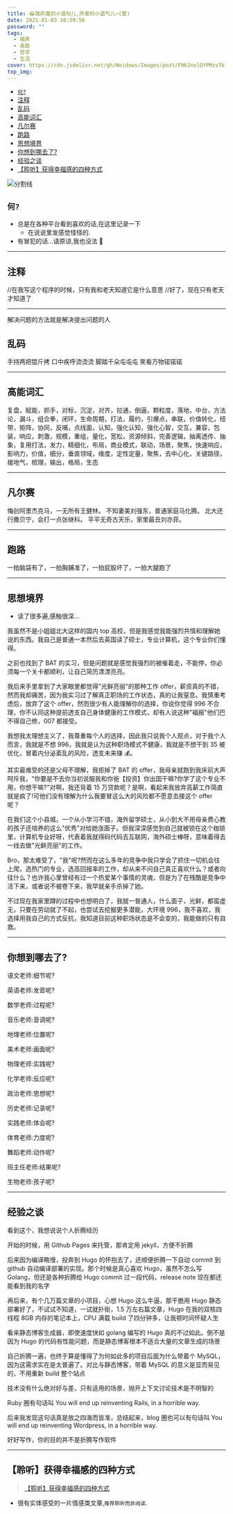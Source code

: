 ```yaml
---
title: 😂我所喜的小语句儿,所爱的小语气儿~(壹)
date: 2021-01-03 16:59:56
password: ""
tags:
  - 搞笑
  - 高能
  - 哲学
  - 生活
cover: https://cdn.jsdelivr.net/gh/Weidows/Images/post/FH6JnolQYPMzv7b.png
top_img:
---
```


<!--
 * @?: *********************************************************************
 * @Author: Weidows
 * @Date: 2021-01-03 16:59:56
 * @LastEditors: Weidows
 * @LastEditTime: 2021-03-21 16:44:55
 * @FilePath: \Weidowsd:\Game\Github\Blog-private\source\_posts\life\nicer\1.md
 * @Description:
 * @!: *********************************************************************
-->

- [`何?`](#何)
- [注释](#注释)
- [乱码](#乱码)
- [高能词汇](#高能词汇)
- [凡尔赛](#凡尔赛)
- [跑路](#跑路)
- [思想境界](#思想境界)
- [你想到哪去了?](#你想到哪去了)
- [经验之谈](#经验之谈)
- [【聆听】获得幸福感的四种方式](#聆听获得幸福感的四种方式)

<a>![分割线](https://cdn.jsdelivr.net/gh/Weidows/Images/img/divider.png)</a>

## `何?`

- 总是在各种平台看到喜欢的话,在这里记录一下
  - 在说说里发感觉怪怪的.
- 有冒犯的话...请原谅,我也没法 🤣

---

## 注释

//在我写这个程序的时候，只有我和老天知道它是什么意思
//好了，现在只有老天才知道了 ​

---

解决问题的方法就是解决提出问题的人

## 乱码

手持两把锟斤拷
口中疾呼烫烫烫
脚踏千朵屯屯屯
笑看万物锘锘锘 ​

---

## 高能词汇

复盘，赋能，抓手，对标，沉淀，对齐，拉通，倒逼，颗粒度，落地，中台，方法论，漏斗，组合拳，闭环，生命周期，打法，履约，引爆点，串联，价值转化，纽带，矩阵，协同，反哺，点线面，认知，强化认知，强化心智，交互，兼容，包装，响应，刺激，规模，重组，量化，宽松，资源倾斜，完善逻辑，抽离透传、抽象，复用打法，发力，精细化，布局，商业模式，联动，场景，聚焦，快速响应，影响力，价值，细分，垂直领域，维度，定性定量，聚焦，去中心化，关键路径，接地气，梳理，输出，格局，生态 ​

---

## 凡尔赛

悔创阿里杰克马，一无所有王健林。
不知妻美刘强东，普通家庭马化腾。
北大还行撒贝宁，会打一点张继科。
平平无奇古天乐，家里最丑刘亦菲。​

---

## 跑路

一拍脑袋有了，一拍胸脯准了，一拍屁股坏了，一拍大腿跑了 ​

---

## 思想境界

- 读了很多遍,感触很深...

我虽然不是小姐姐北大这样的国内 top 高校，但是我感觉我能强烈共情和理解她说的东西。我自己是普通一本然后去英国读了硕士，专业计算机，这个专业你们懂得。

之前也找到了 BAT 的实习，但是问题就是感觉我强烈的被催着走，不能停，你必须每一个关卡都顺利，让自己简历漂漂亮亮。

我后来手里拿到了大家眼里都觉得"光鲜亮丽"的那种工作 offer，薪资真的不错，然而我却痛苦，因为我实习过了解真正职场的工作状态，真的让我窒息。我慎重考虑后，放弃了这个 offer，然而很少有人能理解你的选择，你说你觉得 996 不合理，你不认同这种提前透支自己身体健康的工作模式，却有人说这种"福报"他们巴不得自己修，007 都接受。

我想我太理想主义了，我尊重每个人的选择，因此我只说我个人观点，对于我个人而言，我就是不想 996，我就是认为这种职场模式不健康，我就是不想干到 35 被优化，冒着内分泌紊乱的风险，透支未来赚 💰。

其实最难受的还是父母不理解，我拒掉了 BAT 的 offer，我母亲就跑到我床前大声呵斥我，"你要是不去你当初说服我和你爸【投资】你出国干嘛?你学了这个专业不用，你想干嘛?"对啊，我还背着 15 万贷款呢？是啊，看起来我放弃高薪工作简直就是疯了!可他们没有理解为什么我要冒这么大的风险都不愿意去接这个 offer 呢？

在我们这个小县城，一个从小学习不错，海外留学硕士，从小到大不用母亲费心教的孩子还培养的这么"优秀"对给她涨面子。但我深深感觉到自己就被锁在这个枷锁里，计算机专业好呀，代表着我就得码代码去互联网，海外硕士棒呀，意味着得去一线去做"光鲜亮丽"的工作。

Bro，那太难受了，"我"呢?然而在这么多年的竞争中我只学会了抓住一切机会往上爬，选热门的专业，选高回报率的工作，却从来不问自己真正喜欢什么？或者向往什么？也许我心里曾经有过一个热爱某个事情的灵魂，但是为了在残酷是竞争中活下来，或者说不被卷下来，我早就亲手杀掉了她。

不过现在我家里蹲的过程中也想明白了，我就一普通人，什么面子，光鲜，都蛮虚无，只要在劳动就了不起，也尝试去挖掘更多潜能，大环境 996，我不喜欢，我选择用我自己的方式反抗，我知道目前这种职场状态是不会变的，我能做的只有自救。​

---

## 你想到哪去了?

语文老师:细节呢?

英语老师:发音呢?

数学老师:过程呢?

音乐老师:音调呢?

地理老师:位置呢?

美术老师:画面呢?

物理老师:实践呢?

化学老师:反应呢?

政治老师:思想呢?

历史老师:记录呢?

实践老师:体会呢?

体育老师:力度呢?

舞蹈老师:动作呢?

班主任老师:结果呢?

生物老师:孩子呢?

---

## 经验之谈

看到这个，我想说说个人折腾经历

开始的时候，用 Github Pages 来托管，那肯定用 jekyll，方便不折腾

后来因为编译略慢，投奔到 Hugo 的怀抱去了，还顺便折腾一下自动 commit 到 github 自动编译部署的实现。那个时候是真心喜欢 Hugo，虽然不怎么写 Golang，但还是各种折腾给 Hugo commit 过一段代码，release note 现在都还能看到我的名字

再后来，有个几万篇文章的小项目，心想 Hugo 这么牛逼，那干脆用 Hugo 静态部署好了，不试试不知道，一试就扑街，1.5 万左右篇文章，Hugo 在我的双核四线程 8GB 内存的笔记本上，CPU 满载 build 了四分钟多，让我顿时间怀疑人生

看来静态博客生成器，即使速度快如 golang 编写的 Hugo 真的不过如此。倒不是因为 Hugo 的代码有性能问题，而是静态博客根本不适合大量的文章生成的场景

自己折腾一遍，也终于算是懂得了为何如此多的项目后面为什么带着个 MySQL，因为这需求实在是太普遍了。对比与静态博客，带着 MySQL 的意义是显而易见的，不用重新 build 整个站点

技术没有什么绝对好与差，只有适用的场景，抛开上下文讨论技术是不明智的

Ruby 圈有句话叫 You will end up reinventing Rails, in a horrible way.

后来我发现这句话真是放之四海而皆准，总结起来，blog 圈也可以有句话叫 You will end up reinventing Wordpress, in a horrible way.

好好写作，你的目的并不是折腾写作软件

---

## 【聆听】获得幸福感的四种方式

> [【聆听】获得幸福感的四种方式](https://mp.weixin.qq.com/s?__biz=Mzk0NzE4NTk4Ng==&mid=2247486664&idx=1&sn=3e115e5ee33948846819321536705e8c&chksm=c37bfce5f40c75f333ad90fe707dc89d17e0d914ca2db338f04fca451e63756930aac749777c&mpshare=1&scene=23&srcid=0307vCilCgxIE2HcQDkmFUuR&sharer_sharetime=1615085382218&sharer_shareid=ff6bb8cfd138294e80df076b8b76232d#rd)

- 很有实体感受的一片情感类文章,`推荐聆听而非阅读`.
